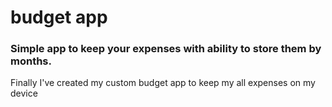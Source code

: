 # budget app
<h3>Simple app to keep your expenses with ability to store them by months.</h3>
<p> Finally I've created my custom budget app to keep my all expenses on my device </p>
